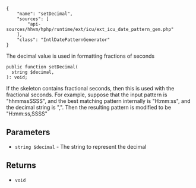 ``` yamlmeta
{
    "name": "setDecimal",
    "sources": [
        "api-sources/hhvm/hphp/runtime/ext/icu/ext_icu_date_pattern_gen.php"
    ],
    "class": "IntlDatePatternGenerator"
}
```




The decimal value is used in formatting fractions of seconds




``` Hack
public function setDecimal(
  string $decimal,
): void;
```




If the skeleton contains fractional seconds, then this is used with the
fractional seconds. For example, suppose that the input pattern is
"hhmmssSSSS", and the best matching pattern internally is "H:mm:ss", and
the decimal string is ",". Then the resulting pattern is modified to be
"H:mm:ss,SSSS"




## Parameters




+ ` string $decimal ` - The string to represent the decimal




## Returns




* ` void `
<!-- HHAPIDOC -->
